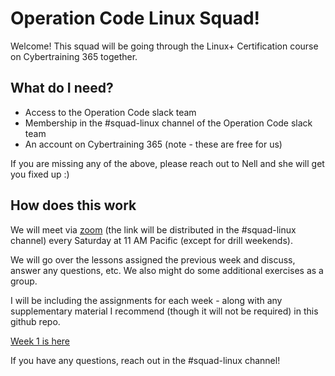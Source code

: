 # Operation Code Linux Squad!

Welcome!  This squad will be going through the Linux+ Certification course on Cybertraining 365 together.

## What do I need?

* Access to the Operation Code slack team
* Membership in the #squad-linux channel of the Operation Code slack team
* An account on Cybertraining 365 (note - these are free for us)

If you are missing any of the above, please reach out to Nell and she will get you fixed up :)

## How does this work

We will meet via [zoom](https://zoom.us/) (the link will be distributed in the #squad-linux channel) every Saturday at 11 AM Pacific (except for drill weekends).

We will go over the lessons assigned the previous week and discuss, answer any questions, etc.  We also might do some additional exercises as a group.

I will be including the assignments for each week - along with any supplementary material I recommend (though it will not be required) in this github repo.

[Week 1 is here](week_1/README.md)

If you have any questions, reach out in the #squad-linux channel!
